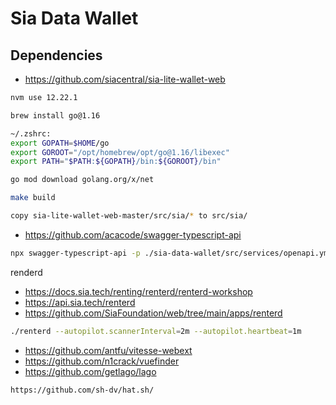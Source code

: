 # Sia Data Wallet

## Dependencies

- https://github.com/siacentral/sia-lite-wallet-web


```bash
nvm use 12.22.1

brew install go@1.16

~/.zshrc:
export GOPATH=$HOME/go
export GOROOT="/opt/homebrew/opt/go@1.16/libexec"
export PATH="$PATH:${GOPATH}/bin:${GOROOT}/bin"

go mod download golang.org/x/net

make build

copy sia-lite-wallet-web-master/src/sia/* to src/sia/
```

- https://github.com/acacode/swagger-typescript-api

```bash
npx swagger-typescript-api -p ./sia-data-wallet/src/services/openapi.yml -o ./sia-data-wallet/src/services -n api.ts --extract-response-error --extract-request-body --extract-request-params
```
renderd
- https://docs.sia.tech/renting/renterd/renterd-workshop
- https://api.sia.tech/renterd
- https://github.com/SiaFoundation/web/tree/main/apps/renterd

```bash
./renterd --autopilot.scannerInterval=2m --autopilot.heartbeat=1m
```

- https://github.com/antfu/vitesse-webext
- https://github.com/n1crack/vuefinder
- https://github.com/getlago/lago

```bash
https://github.com/sh-dv/hat.sh/
```
